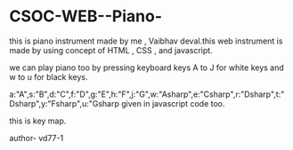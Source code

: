 # CSOC-WEB--Piano-

this is piano instrument made by me , Vaibhav deval.this web instrument is made by using concept of HTML , CSS , and javascript.

we can play piano too by pressing keyboard keys A to J for white keys and w to u for black keys. 

a:"A",s:"B",d:"C",f:"D",g:"E",h:"F",j:"G",w:"Asharp",e:"Csharp",r:"Dsharp",t:"Dsharp",y:"Fsharp",u:"Gsharp given in javascript code too. 

this is key map. 


author- vd77-1

